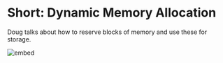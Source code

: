 # Short: Dynamic Memory Allocation

Doug talks about how to reserve blocks of memory and use these for storage.

![embed](https://video.cs50.io/xa4ugmMDhiE)
